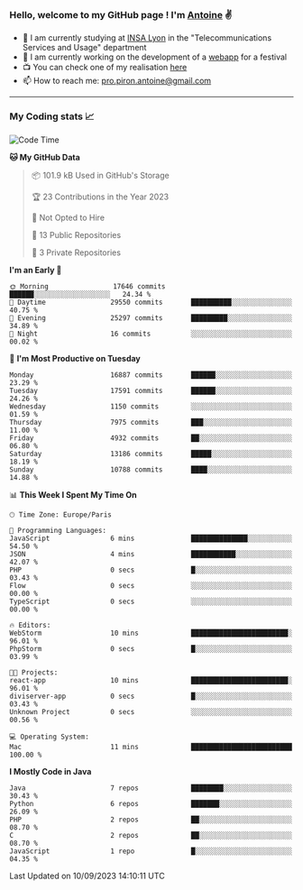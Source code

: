 ### Hello, welcome to my GitHub page ! I'm [Antoine](https://github.com/AntoinePiron) ✌️

- 🌱 I am currently studying at [INSA Lyon](https://www.insa-lyon.fr) in the "Telecommunications Services and Usage" department
- 🔭 I am currently working on the development of a [webapp](https://github.com/24HeuresINSA/Overbookd) for a festival
- 📺 You can check one of my realisation [here](https://astustc.fr)
- 📫 How to reach me: [pro.piron.antoine@gmail.com](mailto:pro.piron.antoine@gmail.com)

---

### My Coding stats 📈
<!--START_SECTION:waka-->
![Code Time](http://img.shields.io/badge/Code%20Time-184%20hrs%2044%20mins-blue)

**🐱 My GitHub Data** 

> 📦 101.9 kB Used in GitHub's Storage 
 > 
> 🏆 23 Contributions in the Year 2023
 > 
> 🚫 Not Opted to Hire
 > 
> 📜 13 Public Repositories 
 > 
> 🔑 3 Private Repositories 
 > 
**I'm an Early 🐤** 

```text
🌞 Morning                17646 commits       ██████░░░░░░░░░░░░░░░░░░░   24.34 % 
🌆 Daytime                29550 commits       ██████████░░░░░░░░░░░░░░░   40.75 % 
🌃 Evening                25297 commits       █████████░░░░░░░░░░░░░░░░   34.89 % 
🌙 Night                  16 commits          ░░░░░░░░░░░░░░░░░░░░░░░░░   00.02 % 
```
📅 **I'm Most Productive on Tuesday** 

```text
Monday                   16887 commits       ██████░░░░░░░░░░░░░░░░░░░   23.29 % 
Tuesday                  17591 commits       ██████░░░░░░░░░░░░░░░░░░░   24.26 % 
Wednesday                1150 commits        ░░░░░░░░░░░░░░░░░░░░░░░░░   01.59 % 
Thursday                 7975 commits        ███░░░░░░░░░░░░░░░░░░░░░░   11.00 % 
Friday                   4932 commits        ██░░░░░░░░░░░░░░░░░░░░░░░   06.80 % 
Saturday                 13186 commits       █████░░░░░░░░░░░░░░░░░░░░   18.19 % 
Sunday                   10788 commits       ████░░░░░░░░░░░░░░░░░░░░░   14.88 % 
```


📊 **This Week I Spent My Time On** 

```text
🕑︎ Time Zone: Europe/Paris

💬 Programming Languages: 
JavaScript               6 mins              ██████████████░░░░░░░░░░░   54.50 % 
JSON                     4 mins              ███████████░░░░░░░░░░░░░░   42.07 % 
PHP                      0 secs              █░░░░░░░░░░░░░░░░░░░░░░░░   03.43 % 
Flow                     0 secs              ░░░░░░░░░░░░░░░░░░░░░░░░░   00.00 % 
TypeScript               0 secs              ░░░░░░░░░░░░░░░░░░░░░░░░░   00.00 % 

🔥 Editors: 
WebStorm                 10 mins             ████████████████████████░   96.01 % 
PhpStorm                 0 secs              █░░░░░░░░░░░░░░░░░░░░░░░░   03.99 % 

🐱‍💻 Projects: 
react-app                10 mins             ████████████████████████░   96.01 % 
diviserver-app           0 secs              █░░░░░░░░░░░░░░░░░░░░░░░░   03.43 % 
Unknown Project          0 secs              ░░░░░░░░░░░░░░░░░░░░░░░░░   00.56 % 

💻 Operating System: 
Mac                      11 mins             █████████████████████████   100.00 % 
```

**I Mostly Code in Java** 

```text
Java                     7 repos             ████████░░░░░░░░░░░░░░░░░   30.43 % 
Python                   6 repos             ███████░░░░░░░░░░░░░░░░░░   26.09 % 
PHP                      2 repos             ██░░░░░░░░░░░░░░░░░░░░░░░   08.70 % 
C                        2 repos             ██░░░░░░░░░░░░░░░░░░░░░░░   08.70 % 
JavaScript               1 repo              █░░░░░░░░░░░░░░░░░░░░░░░░   04.35 % 
```




 Last Updated on 10/09/2023 14:10:11 UTC
<!--END_SECTION:waka-->
